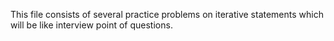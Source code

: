 This file consists of several practice problems on iterative statements which will be like interview point of questions.
